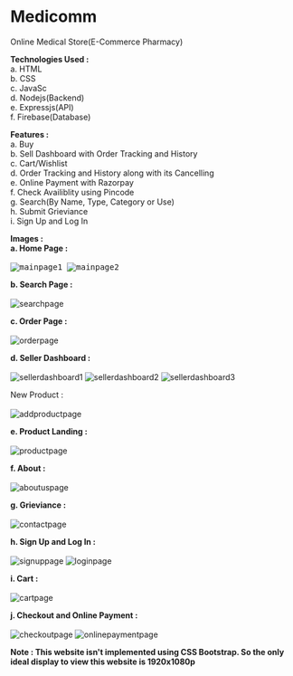 # Medicomm

Online Medical Store(E-Commerce Pharmacy)

**Technologies Used :**<br>
a. HTML<br>
b. CSS<br>
c. JavaSc<br>
d. Nodejs(Backend)<br>
e. Expressjs(API)<br>
f. Firebase(Database)<br>

**Features :**<br>
a. Buy<br>
b. Sell Dashboard with Order Tracking and History<br>
c. Cart/Wishlist<br>
d. Order Tracking and History along with its Cancelling<br>
e. Online Payment with Razorpay<br>
f. Check Availiblity using Pincode<br>
g. Search(By Name, Type, Category or Use)<br>
h. Submit Grieviance<br>
i. Sign Up and Log In

**Images :**<br>
**a. Home Page :**<br><br>
<kbd>
![mainpage1](https://user-images.githubusercontent.com/92728787/213467529-6678c745-c302-4b10-acff-eda3a7174249.png)
![mainpage2](https://user-images.githubusercontent.com/92728787/213467632-b101c384-30a4-4c6b-a3b4-65caefb12f7b.png)
<kbd>

**b. Search Page :**<br><br>
![searchpage](https://user-images.githubusercontent.com/92728787/213467715-b503f450-02a0-4eb1-b5b6-4f1ac306ddc7.png)

**c. Order Page :**<br><br>
![orderpage](https://user-images.githubusercontent.com/92728787/213467821-59f9ebad-8a9a-48d0-801a-d8c452aa0e80.png)

**d. Seller Dashboard :**<br><br>
![sellerdashboard1](https://user-images.githubusercontent.com/92728787/213467967-11a91cda-6bea-4884-b094-950022ddcd1d.png)
![sellerdashboard2](https://user-images.githubusercontent.com/92728787/213467982-9e83be65-e9ff-4105-92fe-e15488e87fc1.png)
![sellerdashboard3](https://user-images.githubusercontent.com/92728787/213467991-dbb6b646-7c73-4027-8506-1c342c8f0592.png)

New Product : <br><br>
![addproductpage](https://user-images.githubusercontent.com/92728787/213468113-4951938f-006c-426f-85d3-2e176677b94c.png)

**e. Product Landing :**<br><br>
![productpage](https://user-images.githubusercontent.com/92728787/213469881-baf4121c-cb6f-492d-856f-9e20a5f990f3.png)

**f. About :**<br><br>
![aboutuspage](https://user-images.githubusercontent.com/92728787/213468179-1f6e29ff-bdee-4a61-b79c-554018e9c46c.png)

**g. Grieviance :**<br><br>
![contactpage](https://user-images.githubusercontent.com/92728787/213468314-95368d89-3ac9-4632-a500-50a236801f13.png)

**h. Sign Up and Log In :**<br><br>
![signuppage](https://user-images.githubusercontent.com/92728787/213468410-cd43e13e-d895-480b-b636-61038c33af55.png)
![loginpage](https://user-images.githubusercontent.com/92728787/213468445-773e4e71-6704-41bc-a293-21b15500842f.png)

**i. Cart :**<br><br>
![cartpage](https://user-images.githubusercontent.com/92728787/213468519-40219b6e-7ac5-4b27-9bea-ba6790260120.png)

**j. Checkout and Online Payment :**<br><br>
![checkoutpage](https://user-images.githubusercontent.com/92728787/213468614-a5636c99-cc80-4910-91ef-47ffe4177138.png)
![onlinepaymentpage](https://user-images.githubusercontent.com/92728787/213468648-4b3ab7eb-65df-4699-a94e-d8ef5495e44a.png)

**Note : This website isn't implemented using CSS Bootstrap.
        So the only ideal display to view this website is 1920x1080p**
       

